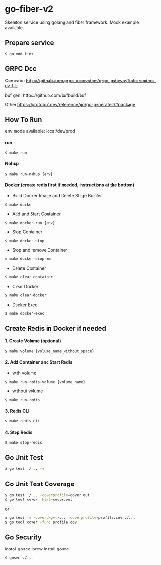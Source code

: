 # go-fiber-v2

Skeleton service using golang and fiber framework. Mock example available.

## Prepare service

```
$ go mod tidy
```

## GRPC Doc

Generate: https://github.com/grpc-ecosystem/grpc-gateway?tab=readme-ov-file

buf gen: https://github.com/bufbuild/buf

Other https://protobuf.dev/reference/go/go-generated/#package 


## How To Run

env mode available: local/dev/prod

#### run

```sh
$ make run
```

#### Nohup

```sh
$ make run-nohup {env}
```

#### Docker (create redis first if needed, instructions at the bottom)

- Build Docker Image and Delete Stage Builder

```sh
$ make docker
```

- Add and Start Container

```sh
$ make docker-run {env}
```

- Stop Container

```sh
$ make docker-stop
```

- Stop and remove Container

```sh
$ make docker-stop-rm
```

- Delete Container

```sh
$ make clear-container
```

- Clear Docker

```sh
$ make clear-docker
```

- Docker Exec

```sh
$ make docker-exec
```

## Create Redis in Docker if needed

#### 1. Create Volume (optional)

```sh
$ make volume {volume_name_without_space}
```

#### 2. Add Container and Start Redis

- with volume

```sh
$ make run-redis-volume {volume_name}
```

- without volume

```sh
$ make run-redis
```

#### 3. Redis CLI

```sh
$ make redis-cli
```

#### 4. Stop Redis

```sh
$ make stop-redis
```

## Go Unit Test

```sh
$ go test ./... -v
```

## Go Unit Test Coverage

```sh
$ go test ./... -coverprofile=cover.out
$ go tool cover -html=cover.out
```
or
```sh
$ go test -v -coverpkg=./... -coverprofile=profile.cov ./...
$ go tool cover -func profile.cov
```

## Go Security

install gosec: brew install gosec

```sh
$ gosec ./...
```